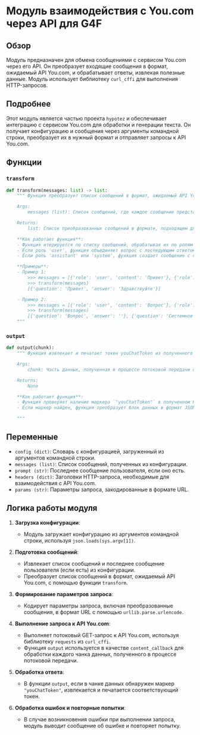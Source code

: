 # Модуль взаимодействия с You.com через API для G4F

## Обзор

Модуль предназначен для обмена сообщениями с сервисом You.com через его API. Он преобразует входящие сообщения в формат, ожидаемый API You.com, и обрабатывает ответы, извлекая полезные данные. Модуль использует библиотеку `curl_cffi` для выполнения HTTP-запросов.

## Подробнее

Этот модуль является частью проекта `hypotez` и обеспечивает интеграцию с сервисом You.com для обработки и генерации текста. Он получает конфигурацию и сообщения через аргументы командной строки, преобразует их в нужный формат и отправляет запросы к API You.com.

## Функции

### `transform`

```python
def transform(messages: list) -> list:
    """ Функция преобразует список сообщений в формат, ожидаемый API You.com.

    Args:
        messages (list): Список сообщений, где каждое сообщение представляет собой словарь с ключами 'role' и 'content'.

    Returns:
        list: Список преобразованных сообщений в формате, подходящем для API You.com. Каждое сообщение представлено в виде словаря с ключами 'question' и 'answer'.

    **Как работает функция**:
    - Функция итерируется по списку сообщений, обрабатывая их по ролям ('user', 'assistant', 'system').
    - Если роль 'user', функция объединяет вопрос с последующим ответом от 'assistant' (если есть).
    - Если роль 'assistant' или 'system', функция создает сообщение с соответствующим содержимым.

    **Примеры**:
    - Пример 1:
        >>> messages = [{'role': 'user', 'content': 'Привет'}, {'role': 'assistant', 'content': 'Здравствуйте'}]
        >>> transform(messages)
        [{'question': 'Привет', 'answer': 'Здравствуйте'}]

    - Пример 2:
        >>> messages = [{'role': 'user', 'content': 'Вопрос'}, {'role': 'system', 'content': 'Системное сообщение'}]
        >>> transform(messages)
        [{'question': 'Вопрос', 'answer': ''}, {'question': 'Системное сообщение', 'answer': ''}]
    """
```

### `output`

```python
def output(chunk):
    """ Функция извлекает и печатает токен youChatToken из полученного чанка данных.

    Args:
        chunk: Часть данных, полученная в процессе потоковой передачи ответа от API You.com.

    Returns:
        None

    **Как работает функция**:
    - Функция проверяет наличие маркера `"youChatToken"` в полученном блоке данных.
    - Если маркер найден, функция преобразует блок данных в формат JSON, извлекает значение `"youChatToken"` и выводит его в консоль.

    """
```

## Переменные

- `config (dict)`: Словарь с конфигурацией, загруженный из аргументов командной строки.
- `messages (list)`: Список сообщений, полученных из конфигурации.
- `prompt (str)`: Последнее сообщение пользователя, если оно есть.
- `headers (dict)`: Заголовки HTTP-запроса, необходимые для взаимодействия с API You.com.
- `params (str)`: Параметры запроса, закодированные в формате URL.

## Логика работы модуля

1.  **Загрузка конфигурации**:
    *   Модуль загружает конфигурацию из аргументов командной строки, используя `json.loads(sys.argv[1])`.

2.  **Подготовка сообщений**:
    *   Извлекает список сообщений и последнее сообщение пользователя (если есть) из конфигурации.
    *   Преобразует список сообщений в формат, ожидаемый API You.com, с помощью функции `transform`.

3.  **Формирование параметров запроса**:
    *   Кодирует параметры запроса, включая преобразованные сообщения, в формат URL с помощью `urllib.parse.urlencode`.

4.  **Выполнение запроса к API You.com**:
    *   Выполняет потоковый GET-запрос к API You.com, используя библиотеку `requests` из `curl_cffi`.
    *   Функция `output` используется в качестве `content_callback` для обработки каждого чанка данных, полученного в процессе потоковой передачи.

5.  **Обработка ответа**:
    *   В функции `output`, если в чанке данных обнаружен маркер `"youChatToken"`, извлекается и печатается соответствующий токен.

6.  **Обработка ошибок и повторные попытки**:
    *   В случае возникновения ошибки при выполнении запроса, модуль выводит сообщение об ошибке и повторяет попытку.